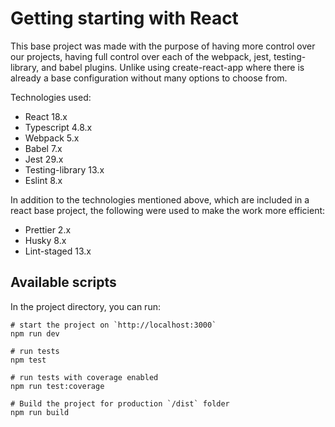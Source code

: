 # Getting starting with React

This base project was made with the purpose of having more control
over our projects, having full control over each of the webpack, 
jest, testing-library, and babel plugins. 
Unlike using create-react-app where there is already a 
base configuration without many options to choose from.

Technologies used:

- React 18.x
- Typescript 4.8.x
- Webpack 5.x
- Babel 7.x
- Jest 29.x
- Testing-library 13.x
- Eslint 8.x

In addition to the technologies mentioned above, which are 
included in a react base project, the following were used to make 
the work more efficient:

- Prettier 2.x
- Husky 8.x
- Lint-staged 13.x

## Available scripts

In the project directory, you can run:

```shell
# start the project on `http://localhost:3000`
npm run dev
```

```shell
# run tests
npm test
```

```shell
# run tests with coverage enabled
npm run test:coverage
````

```shell
# Build the project for production `/dist` folder
npm run build
```
